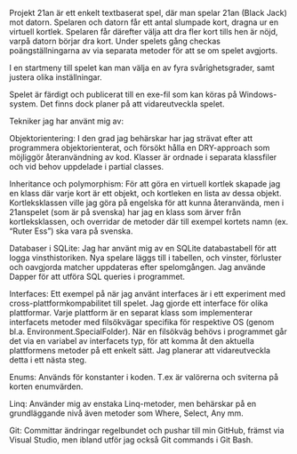 Projekt 21an är ett enkelt textbaserat spel, där man spelar 21an (Black Jack) mot datorn. Spelaren och datorn får ett antal slumpade kort, dragna ur en virtuell kortlek. Spelaren får därefter välja att dra fler kort tills hen är nöjd, varpå datorn börjar dra kort. Under spelets gång checkas poängställningarna av via separata metoder för att se om spelet avgjorts. 

I en startmeny till spelet kan man välja en av fyra svårighetsgrader, samt justera olika inställningar.

Spelet är färdigt och publicerat till en exe-fil som kan köras på Windows-system. Det finns dock planer på att vidareutveckla spelet.


Tekniker jag har använt mig av:

Objektorientering: 
I den grad jag behärskar har jag strävat efter att programmera objektorienterat, och försökt hålla en DRY-approach som möjliggör återanvändning av kod. Klasser är ordnade i separata klassfiler och vid behov uppdelade i partial classes. 

Inheritance och polymorphism: 
För att göra en virtuell kortlek skapade jag en klass där varje kort är ett objekt, och kortleken en lista av dessa objekt. Kortleksklassen ville jag göra på engelska för att kunna återanvända, men i 21anspelet (som är på svenska) har jag en klass som ärver från kortleksklassen, och overridar de metoder där till exempel kortets namn (ex. “Ruter Ess”) ska vara på svenska.

Databaser i SQLite: 
Jag har använt mig av en SQLite databastabell för att logga vinsthistoriken. Nya spelare läggs till i tabellen, och vinster, förluster och oavgjorda matcher uppdateras efter spelomgången. Jag använde Dapper för att utföra SQL queries i programmet. 

Interfaces: 
Ett exempel på när jag använt interfaces är i ett experiment med cross-plattformkompabilitet till spelet. Jag gjorde ett interface för olika plattformar. Varje plattform är en separat klass som implementerar interfacets metoder med filsökvägar specifika för respektive OS (genom bl.a. Environment.SpecialFolder). När en filsökväg behövs i programmet går det via en variabel av interfacets typ, för att komma åt den aktuella plattformens metoder på ett enkelt sätt. Jag planerar att vidareutveckla detta i ett nästa steg.  

Enums: 
Används för konstanter i koden. T.ex är valörerna och sviterna på korten enumvärden. 

Linq: 
Använder mig av enstaka Linq-metoder, men behärskar på en grundläggande nivå även metoder som Where, Select, Any mm. 

Git: 
Committar ändringar regelbundet och pushar till min GitHub, främst via Visual Studio, men ibland utför jag också Git commands i Git Bash.
